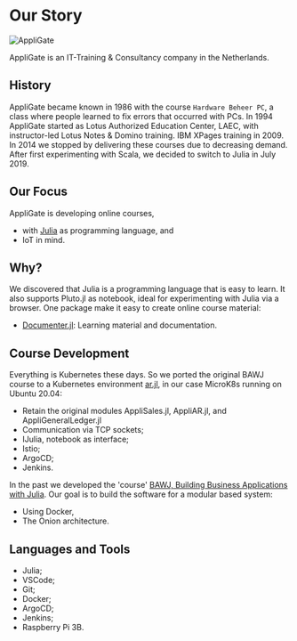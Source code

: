 # Our Story

![AppliGate](/rbontekoe.github.io/logo5.png)

AppliGate is an IT-Training & Consultancy company in the Netherlands.

## History
AppliGate became known in 1986 with the course `Hardware Beheer PC`, a class where people learned to fix errors that occurred with PCs. In 1994 AppliGate started as Lotus Authorized Education Center, LAEC, with instructor-led Lotus Notes & Domino training. IBM XPages training in 2009. In 2014 we stopped by delivering these courses due to decreasing demand. After first experimenting with Scala, we decided to switch to Julia in July 2019.

## Our Focus
AppliGate is developing online courses,
- with [Julia](https://julialang.org/) as programming language, and
- IoT in mind.

## Why?
We discovered that Julia is a programming language that is easy to learn. It also supports Pluto.jl as notebook, ideal for experimenting with Julia via a browser. One package make it easy to create online course material:
- [Documenter.jl](https://juliadocs.github.io/Documenter.jl/stable/): Learning material and documentation.

## Course Development
Everything is Kubernetes these days. So we ported the original BAWJ course to a Kubernetes environment [ar.jl](https://github.com/rbontekoe/ar), in our case MicroK8s running on Ubuntu 20.04:
- Retain the original modules AppliSales.jl, AppliAR.jl, and AppliGeneralLedger.jl
- Communication via TCP sockets;
- IJulia, notebook as interface;
- Istio;
- ArgoCD;
- Jenkins.

In the past we developed the 'course' [BAWJ, Building Business Applications with Julia](https://www.appligate.nl/BAWJ/stable). Our goal is to build the software for a modular based system:
- Using Docker,
- The Onion architecture.

## Languages and Tools
- Julia;
- VSCode;
- Git;
- Docker;
- ArgoCD;
- Jenkins;
- Raspberry Pi 3B.
